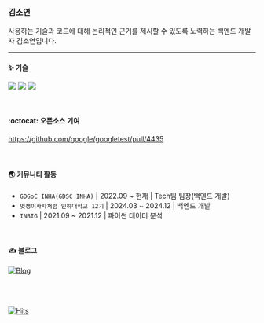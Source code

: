 ### 김소연

사용하는 기술과 코드에 대해 논리적인 근거를 제시할 수 있도록 노력하는 백엔드 개발자 김소연입니다.

---

#### :sparkles: 기술
<img src="https://img.shields.io/badge/SpringBoot-6DB33F?style=for-the-badge&logo=springboot&logoColor=white"/></a>
<img src="https://img.shields.io/badge/Django-092E20?style=for-the-badge&logo=Django&logoColor=white"/></a>
<img src="https://img.shields.io/badge/Amazon_Web_Services-232F3E?style=for-the-badge&logo=amazonwebservices&logoColor=white"/></a>


<br/>

#### :octocat: 오픈소스 기여
https://github.com/google/googletest/pull/4435<br/>
<br/><br/>

#### :earth_asia: 커뮤니티 활동
- `GDGoC INHA(GDSC INHA)` | 2022.09 ~ 현재 | Tech팀 팀장(백엔드 개발)
- `멋쟁이사자처럼 인하대학교 12기` | 2024.03 ~ 2024.12 | 백엔드 개발
- `INBIG` | 2021.09 ~ 2021.12 | 파이썬 데이터 분석

<br/>

#### :writing_hand: 블로그
<a href="https://velog.io/@kaswhy/posts" target="_blank">
<img alt="Blog" src ="https://img.shields.io/badge/Blog-20C997.svg?&style=flat-square&logo=velog&logoColor=white"/>
<br/><br/><br/><br/>


[![Hits](https://hits.seeyoufarm.com/api/count/incr/badge.svg?url=https%3A%2F%2Fgithub.com%2Fkaswhy&count_bg=%23009efd&title_bg=%232af598&icon=&icon_color=%23FFFFFF&title=%28*%CB%8A%E1%B5%95%CB%8B*%29%EF%BE%89&edge_flat=false)](https://hits.seeyoufarm.com)
